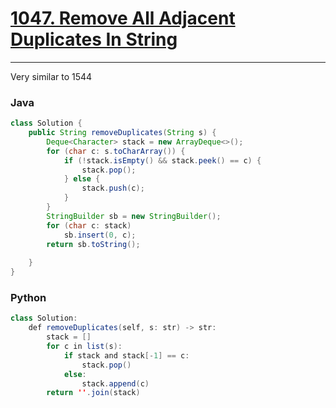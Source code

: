 # [1047. Remove All Adjacent Duplicates In String](https://leetcode.com/problems/remove-all-adjacent-duplicates-in-string/)

---

Very similar to 1544

### Java

```java
class Solution {
    public String removeDuplicates(String s) {
        Deque<Character> stack = new ArrayDeque<>();
        for (char c: s.toCharArray()) {
            if (!stack.isEmpty() && stack.peek() == c) {
                stack.pop();
            } else {
                stack.push(c);
            }
        }
        StringBuilder sb = new StringBuilder();
        for (char c: stack)
            sb.insert(0, c);
        return sb.toString();
        
    }
}
```

### Python

```java
class Solution:
    def removeDuplicates(self, s: str) -> str:
        stack = []
        for c in list(s):
            if stack and stack[-1] == c:
                stack.pop()
            else:
                stack.append(c)
        return ''.join(stack)
```

